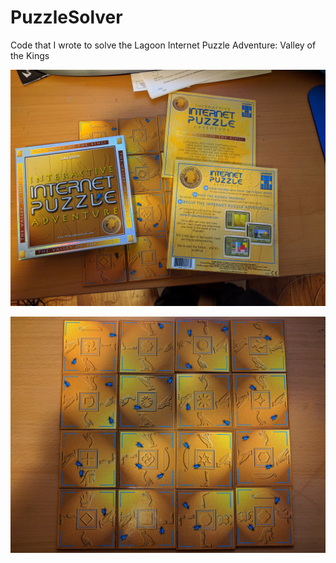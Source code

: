 # PuzzleSolver

Code that I wrote to solve the Lagoon Internet Puzzle Adventure: Valley of the Kings

![alt text](/internetpuzzle1.png "Internet Puzzle Box")

![alt text](/internetpuzzle2.png "Internet Puzzle Solution")
